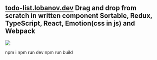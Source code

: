 ## [todo-list.lobanov.dev](https://todo-list.lobanov.dev) Drag and drop from scratch in written component Sortable, Redux, TypeScript, React, Emotion(css in js) and Webpack

![](https://raw.githubusercontent.com/lobanov-andrey/todo-list/main/preview-v3.gif)

  npm i
  npm run dev
  npm run build
